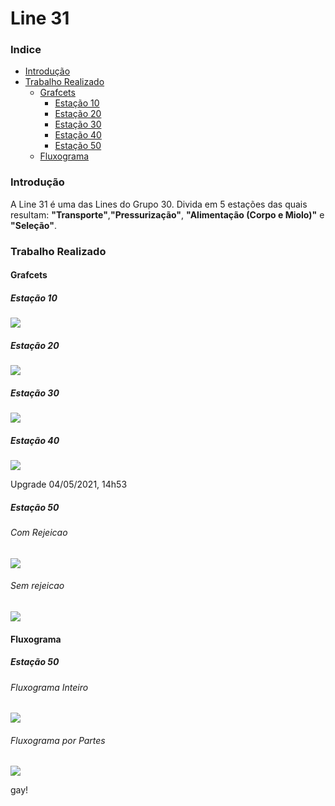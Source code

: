 # Line 31

### Indice
- [Introdução](#introducao)
- [Trabalho Realizado](#trabalho-realizado)
   - [Grafcets](#grafcets)
        - [Estação 10 ](#estacao-10)
        - [Estação 20 ](#estacao-20)
        - [Estação 30 ](#estacao-30) 
        - [Estação 40 ](#estacao-40)
        - [Estação 50 ](#estacao-50)
   - [Fluxograma](#Fluxograma)


### Introdução

A Line 31 é uma das Lines do Grupo 30. Divida em 5 estações das quais resultam: **"Transporte"**,**"Pressurização"**, **"Alimentação (Corpo e Miolo)"** e **"Seleção"**.


### Trabalho Realizado
#### Grafcets 
##### Estação 10 

![](./Grafcets/Estacao_10/plc19.svg)

##### Estação 20

![](./Grafcets/Estacao_20/plc29.svg)

##### Estação 30

![](./Grafcets/Estacao_30/plc39.svg)

##### Estação 40

![](./Grafcets/Estacao_40/plc49.svg)

Upgrade 04/05/2021, 14h53

##### Estação 50
###### Com Rejeicao

![](./Grafcets/Estacao_50/plc59comrejeicao.svg)

###### Sem rejeicao

![](./Grafcets/Estacao_50/plc59semrejeicao.svg)

#### Fluxograma
##### Estação 50
###### Fluxograma Inteiro

![](./Fluxograma/Estacao_50/Fluxograma(Inteiro).svg)

###### Fluxograma por Partes

![](./Fluxograma/Estacao_50/Fluxograma(Partes).svg)

gay!
